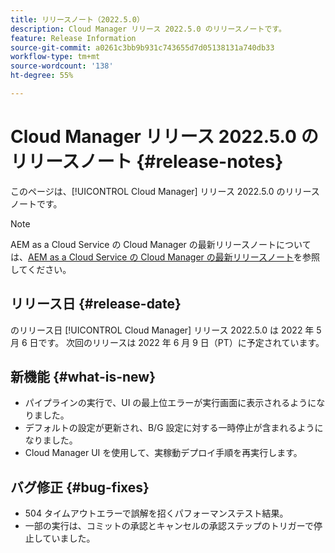 ```yaml
---
title: リリースノート（2022.5.0）
description: Cloud Manager リリース 2022.5.0 のリリースノートです。
feature: Release Information
source-git-commit: a0261c3bb9b931c743655d7d05138131a740db33
workflow-type: tm+mt
source-wordcount: '138'
ht-degree: 55%

---
```



# Cloud Manager リリース 2022.5.0 のリリースノート {#release-notes}

このページは、[!UICONTROL Cloud Manager] リリース 2022.5.0 のリリースノートです。

>[!NOTE]
>
>AEM as a Cloud Service の Cloud Manager の最新リリースノートについては、[AEM as a Cloud Service の Cloud Manager の最新リリースノート](https://experienceleague.adobe.com/docs/experience-manager-cloud-service/content/implementing/using-cloud-manager/release-notes-cloud-manager/release-notes-cm-current.html?lang=ja)を参照してください。

## リリース日 {#release-date}

のリリース日 [!UICONTROL Cloud Manager] リリース 2022.5.0 は 2022 年 5 月 6 日です。 次回のリリースは 2022 年 6 月 9 日（PT）に予定されています。

## 新機能 {#what-is-new}

* パイプラインの実行で、UI の最上位エラーが実行画面に表示されるようになりました。
* デフォルトの設定が更新され、B/G 設定に対する一時停止が含まれるようになりました。
* Cloud Manager UI を使用して、実稼動デプロイ手順を再実行します。

## バグ修正 {#bug-fixes}

* 504 タイムアウトエラーで誤解を招くパフォーマンステスト結果。
* 一部の実行は、コミットの承認とキャンセルの承認ステップのトリガーで停止していました。
